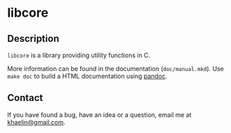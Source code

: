 # libcore

## Description

`libcore` is a library providing utility functions in C.

More information can be found in the documentation (`doc/manual.mkd`).
Use `make doc` to build a HTML documentation using
[pandoc](http://johnmacfarlane.net/pandoc).

## Contact

If you have found a bug, have an idea or a question, email me at
<khaelin@gmail.com>.
